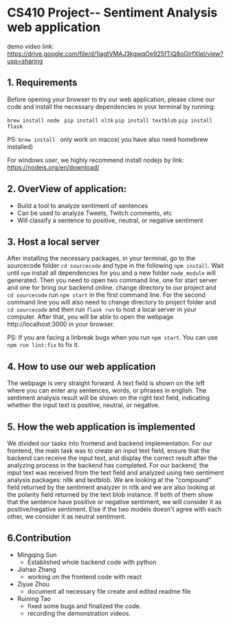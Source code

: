 # CS410 Project-- Sentiment Analysis web application
demo video link: https://drive.google.com/file/d/1iagtVMAJ3kgwqOe925fTiQ8oGlrfXIel/view?usp=sharing

## 1. Requirements
Before opening your browser to try our web application, please clone our code and install the necessary dependencies in your terminal by running:

`brew install node ` `pip install nltk` `pip install textblob` `pip install flask`

PS: `brew install ` only work on macos( you have also need homebrew installed)

For windows user, we highly recommend install nodejs by link: https://nodejs.org/en/download/

## 2. OverView of application:
- Build a tool to analyze sentiment of sentences
- Can be used to analyze Tweets, Twitch comments, etc
- Will classify a sentence to positive, neutral, or negative sentiment

## 3. Host a local server
After installing the necessary packages, in your terminal, go to the sourcecode folder `cd sourcecode` and type in the following `npm install`. Wait until `npm` install all dependencies for you and a new folder `node_module` will generated. Then you need to open two command line, one for start server and one for bring our backend online. change directory to our project and `cd sourcecode` run `npm start` in the first command line. For the second command line you will also need to change directory to project folder and `cd sourcecode` and then run `flask run` to host a local server in your computer. After that, you will be able to open the webpage http://localhost:3000 in your browser.

PS: If you are facing a linbreak bugs when you run `npm start`. You can use `npm run lint:fix` to fix it. 

## 4. How to use our web application
The webpage is very straight forward. A text field is shown on the left where you can enter any sentences, words, or phrases in english. The sentiment analysis result will be shown on the right text field, indicating whether the input text is positive, neutral, or negative.

## 5. How the web application is implemented
We divided our tasks into frontend and backend implementation. For our frontend, the main task was to create an input text field, ensure that the backend can receive the input text, and display the correct result after the analyzing process in the backend has completed. For our backend, the input text was received from the text field and analyzed using two sentiment analysis packages: nltk and textblob. We are looking at the "compound" field returned by the sentiment analyzer in nltk and we are also looking at the polarity field returned by the text blob instance. If both of them show that the sentence have positive or negative sentiment, we will consider it as positive/negative sentiment. Else if the two models doesn't agree with each other, we consider it as neutral sentiment.

## 6.Contribution
- Mingqing Sun
  - Established whole backend code with python
- Jiahao Zhang
  - working on the frontend code with react
- Ziyue Zhou
  - document all necessary file create and edited readme file
- Ruining Tao
  - fixed some bugs and finalized the code.
  - recording the demonstration videos.



